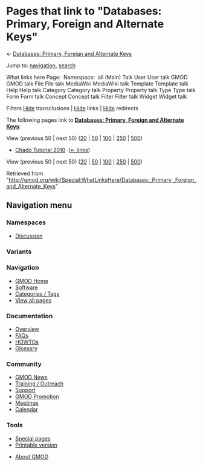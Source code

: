 <div id="mw-page-base" class="noprint">

</div>

<div id="mw-head-base" class="noprint">

</div>

<div id="content" class="mw-body" role="main">

<span id="top"></span>

<div id="mw-js-message" style="display:none;">

</div>



# <span dir="auto">Pages that link to "Databases: Primary, Foreign and Alternate Keys"</span>

<div id="bodyContent">

<div id="contentSub">

← [Databases: Primary, Foreign and Alternate
Keys](/wiki/Databases:_Primary,_Foreign_and_Alternate_Keys "Databases: Primary, Foreign and Alternate Keys")

</div>

<div id="jump-to-nav" class="mw-jump">

Jump to: [navigation](#mw-navigation), [search](#p-search)

</div>

<div id="mw-content-text">

What links here Page:  Namespace:  all (Main) Talk User User talk GMOD
GMOD talk File File talk MediaWiki MediaWiki talk Template Template talk
Help Help talk Category Category talk Property Property talk Type Type
talk Form Form talk Concept Concept talk Filter Filter talk Widget
Widget talk

Filters
[Hide](/mediawiki/index.php?title=Special:WhatLinksHere/Databases:_Primary,_Foreign_and_Alternate_Keys&hidetrans=1 "Special:WhatLinksHere/Databases: Primary, Foreign and Alternate Keys")
transclusions \|
[Hide](/mediawiki/index.php?title=Special:WhatLinksHere/Databases:_Primary,_Foreign_and_Alternate_Keys&hidelinks=1 "Special:WhatLinksHere/Databases: Primary, Foreign and Alternate Keys")
links \|
[Hide](/mediawiki/index.php?title=Special:WhatLinksHere/Databases:_Primary,_Foreign_and_Alternate_Keys&hideredirs=1 "Special:WhatLinksHere/Databases: Primary, Foreign and Alternate Keys")
redirects

The following pages link to **[Databases: Primary, Foreign and Alternate
Keys](/wiki/Databases:_Primary,_Foreign_and_Alternate_Keys "Databases: Primary, Foreign and Alternate Keys")**:

View (previous 50 \| next 50)
([20](/mediawiki/index.php?title=Special:WhatLinksHere/Databases:_Primary,_Foreign_and_Alternate_Keys&limit=20 "Special:WhatLinksHere/Databases: Primary, Foreign and Alternate Keys")
\|
[50](/mediawiki/index.php?title=Special:WhatLinksHere/Databases:_Primary,_Foreign_and_Alternate_Keys&limit=50 "Special:WhatLinksHere/Databases: Primary, Foreign and Alternate Keys")
\|
[100](/mediawiki/index.php?title=Special:WhatLinksHere/Databases:_Primary,_Foreign_and_Alternate_Keys&limit=100 "Special:WhatLinksHere/Databases: Primary, Foreign and Alternate Keys")
\|
[250](/mediawiki/index.php?title=Special:WhatLinksHere/Databases:_Primary,_Foreign_and_Alternate_Keys&limit=250 "Special:WhatLinksHere/Databases: Primary, Foreign and Alternate Keys")
\|
[500](/mediawiki/index.php?title=Special:WhatLinksHere/Databases:_Primary,_Foreign_and_Alternate_Keys&limit=500 "Special:WhatLinksHere/Databases: Primary, Foreign and Alternate Keys"))

- [Chado Tutorial 2010](/wiki/Chado_Tutorial_2010 "Chado Tutorial 2010")
  ‎ <span class="mw-whatlinkshere-tools">([←
  links](/mediawiki/index.php?title=Special:WhatLinksHere&target=Chado+Tutorial+2010 "Special:WhatLinksHere"))</span>

View (previous 50 \| next 50)
([20](/mediawiki/index.php?title=Special:WhatLinksHere/Databases:_Primary,_Foreign_and_Alternate_Keys&limit=20 "Special:WhatLinksHere/Databases: Primary, Foreign and Alternate Keys")
\|
[50](/mediawiki/index.php?title=Special:WhatLinksHere/Databases:_Primary,_Foreign_and_Alternate_Keys&limit=50 "Special:WhatLinksHere/Databases: Primary, Foreign and Alternate Keys")
\|
[100](/mediawiki/index.php?title=Special:WhatLinksHere/Databases:_Primary,_Foreign_and_Alternate_Keys&limit=100 "Special:WhatLinksHere/Databases: Primary, Foreign and Alternate Keys")
\|
[250](/mediawiki/index.php?title=Special:WhatLinksHere/Databases:_Primary,_Foreign_and_Alternate_Keys&limit=250 "Special:WhatLinksHere/Databases: Primary, Foreign and Alternate Keys")
\|
[500](/mediawiki/index.php?title=Special:WhatLinksHere/Databases:_Primary,_Foreign_and_Alternate_Keys&limit=500 "Special:WhatLinksHere/Databases: Primary, Foreign and Alternate Keys"))

</div>

<div class="printfooter">

Retrieved from
"<http://gmod.org/wiki/Special:WhatLinksHere/Databases:_Primary,_Foreign_and_Alternate_Keys>"

</div>

<div id="catlinks" class="catlinks catlinks-allhidden">

</div>

<div class="visualClear">

</div>

</div>

</div>

<div id="mw-navigation">

## Navigation menu

<div id="mw-head">



<div id="left-navigation">

<div id="p-namespaces" class="vectorTabs" role="navigation"
aria-labelledby="p-namespaces-label">

### Namespaces


- <span id="ca-talk"><a
  href="/mediawiki/index.php?title=Talk:Databases:_Primary,_Foreign_and_Alternate_Keys&amp;action=edit&amp;redlink=1"
  accesskey="t"
  title="Discussion about the content page [t]">Discussion</a></span>

</div>

<div id="p-variants" class="vectorMenu emptyPortlet" role="navigation"
aria-labelledby="p-variants-label">

### 

### Variants[](#)

<div class="menu">

</div>

</div>

</div>





</div>

</div>

</div>

<div id="mw-panel">

<div id="p-logo" role="banner">

<a href="/wiki/Main_Page"
style="background-image: url(http://gmod.org/images/GMOD-cogs.png);"
title="Visit the main page"></a>

</div>

<div id="p-Navigation" class="portal" role="navigation"
aria-labelledby="p-Navigation-label">

### Navigation

<div class="body">

- <span id="n-GMOD-Home">[GMOD Home](/wiki/Main_Page)</span>
- <span id="n-Software">[Software](/wiki/GMOD_Components)</span>
- <span id="n-Categories-.2F-Tags">[Categories /
  Tags](/wiki/Categories)</span>
- <span id="n-View-all-pages">[View all
  pages](/wiki/Special:AllPages)</span>

</div>

</div>

<div id="p-Documentation" class="portal" role="navigation"
aria-labelledby="p-Documentation-label">

### Documentation

<div class="body">

- <span id="n-Overview">[Overview](/wiki/Overview)</span>
- <span id="n-FAQs">[FAQs](/wiki/Category:FAQ)</span>
- <span id="n-HOWTOs">[HOWTOs](/wiki/Category:HOWTO)</span>
- <span id="n-Glossary">[Glossary](/wiki/Glossary)</span>

</div>

</div>

<div id="p-Community" class="portal" role="navigation"
aria-labelledby="p-Community-label">

### Community

<div class="body">

- <span id="n-GMOD-News">[GMOD News](/wiki/GMOD_News)</span>
- <span id="n-Training-.2F-Outreach">[Training /
  Outreach](/wiki/Training_and_Outreach)</span>
- <span id="n-Support">[Support](/wiki/Support)</span>
- <span id="n-GMOD-Promotion">[GMOD
  Promotion](/wiki/GMOD_Promotion)</span>
- <span id="n-Meetings">[Meetings](/wiki/Meetings)</span>
- <span id="n-Calendar">[Calendar](/wiki/Calendar)</span>

</div>

</div>

<div id="p-tb" class="portal" role="navigation"
aria-labelledby="p-tb-label">

### Tools

<div class="body">

- <span id="t-specialpages"><a href="/wiki/Special:SpecialPages" accesskey="q"
  title="A list of all special pages [q]">Special pages</a></span>
- <span id="t-print"><a
  href="/mediawiki/index.php?title=Special:WhatLinksHere/Databases:_Primary,_Foreign_and_Alternate_Keys&amp;printable=yes"
  rel="alternate" accesskey="p"
  title="Printable version of this page [p]">Printable version</a></span>

</div>

</div>

</div>

</div>

<div id="footer" role="contentinfo">

- <span id="footer-places-about">[About
  GMOD](/wiki/GMOD:About "GMOD:About")</span>

<!-- -->






</div>
